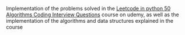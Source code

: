 Implementation of the problems solved in the [Leetcode in python 50 Algorithms Coding Interview Questions](https://www.udemy.com/course/leetcode-in-python-50-algorithms-coding-interview-questions/?couponCode=2AF7A61AD3F91809FB2E
) course on udemy, as well as the implementation of the algorithms and data structures explained in the course

